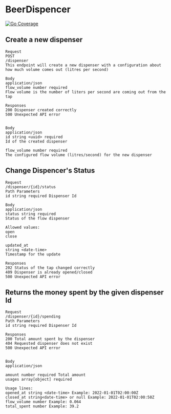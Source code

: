 # BeerDispencer

[![Go Coverage](https://github.com/YuriyTretyakov/BeerDispencer/wiki/coverage.svg)](https://raw.githack.com/wiki/USER/REPO/coverage.html)

## Create a new dispenser

```
Request
POST
/dispenser
This endpoint will create a new dispenser with a configuration about how much volume comes out (litres per second)

Body
application/json
flow_volume number required
Flow volume is the number of liters per second are coming out from the tap
```
```
Responses
200 Dispenser created correctly
500 Unexpected API error


Body
application/json
id string <uuid> required
Id of the created dispenser

flow_volume number required
The configured flow volume (litres/second) for the new dispenser
```

## Change Dispencer's Status

```
Request
/dispenser/{id}/status
Path Parameters
id string required Dispenser Id

Body
application/json
status string required
Status of the flow dispenser

Allowed values:
open
close

updated_at
string <date-time>
Timestamp for the update
```
```
Responses
202 Status of the tap changed correctly
409 Dispenser is already opened/closed
500 Unexpected API error
```

## Returns the money spent by the given dispenser Id
```
Request
/dispenser/{id}/spending
Path Parameters
id string required Dispenser Id
```

```
Responses
200 Total amount spent by the dispenser
404 Requested dispenser does not exist
500 Unexpected API error


Body
application/json

amount number required Total amount
usages array[object] required 

Usage lines:
opened_at string <date-time> Example: 2022-01-01T02:00:00Z
closed_at string<date-time> or null Example: 2022-01-01T02:00:50Z
flow_volume number Example: 0.064
total_spent number Example: 39.2
```
